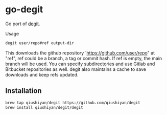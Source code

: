 # go-degit

Go port of [degit](https://github.com/rich-harris/degit).

Usage

```bash
degit user/repo#ref output-dir
```

This downloads the github repository `https://github.com/user/repo" at "ref", ref could be a branch, a tag or commit hash. If ref is empty, the main branch will be used. You can specify subdirectories and use Gitlab and Bitbucket repositories as well. degit also maintains a cache to save downloads and keep refs updated.

## Installation

```bash
brew tap qiushiyan/degit https://github.com/qiushiyan/degit
brew install qiushiyan/degit/degit

```
